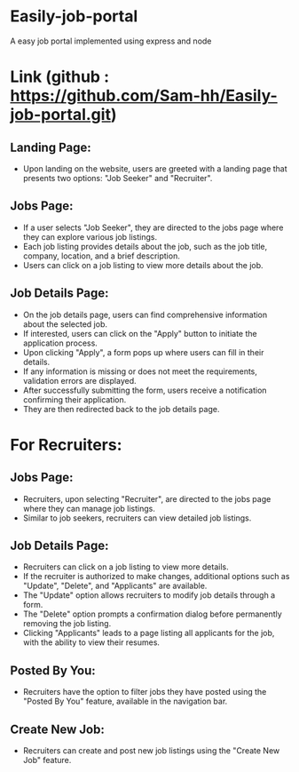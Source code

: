 # Easily-job-portal
A easy job portal implemented using express and node


# Link (github : https://github.com/Sam-hh/Easily-job-portal.git)

## Landing Page:

   - Upon landing on the website, users are greeted with a landing page that presents two options: "Job Seeker" and "Recruiter".

## Jobs Page:

   - If a user selects "Job Seeker", they are directed to the jobs page where they can explore various job listings.
   - Each job listing provides details about the job, such as the job title, company, location, and a brief description.
   - Users can click on a job listing to view more details about the job.

## Job Details Page:

   - On the job details page, users can find comprehensive information about the selected job.
   - If interested, users can click on the "Apply" button to initiate the application process.
   - Upon clicking "Apply", a form pops up where users can fill in their details.
   - If any information is missing or does not meet the requirements, validation errors are displayed.
   - After successfully submitting the form, users receive a notification confirming their application.
   - They are then redirected back to the job details page.

# For Recruiters:
## Jobs Page:

   - Recruiters, upon selecting "Recruiter", are directed to the jobs page where they can manage job listings.
   - Similar to job seekers, recruiters can view detailed job listings.

## Job Details Page:

   - Recruiters can click on a job listing to view more details.
   - If the recruiter is authorized to make changes, additional options such as "Update", "Delete", and "Applicants" are available.
   - The "Update" option allows recruiters to modify job details through a form.
   - The "Delete" option prompts a confirmation dialog before permanently removing the job listing.
   - Clicking "Applicants" leads to a page listing all applicants for the job, with the ability to view their resumes.

## Posted By You:

   - Recruiters have the option to filter jobs they have posted using the "Posted By You" feature, available in the navigation bar.

## Create New Job:

   - Recruiters can create and post new job listings using the "Create New Job" feature.
